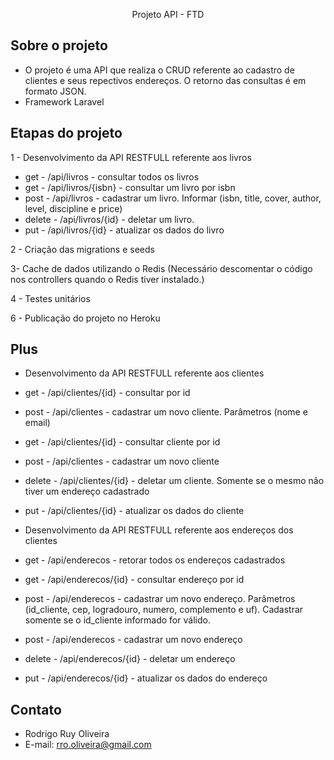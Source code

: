 <p align="center">Projeto API - FTD</p>

## Sobre o projeto

 - O projeto é uma API que realiza o CRUD referente ao cadastro de clientes e seus repectivos endereços. O retorno das consultas é em formato JSON.
 - Framework Laravel

## Etapas do projeto

1 - Desenvolvimento da API RESTFULL referente aos livros

- get 	 - /api/livros - consultar todos os livros
- get 	 - /api/livros/{isbn} - consultar um livro por isbn
- post 	 - /api/livros - cadastrar um livro. Informar (isbn, title, cover, author, level, discipline e price)
- delete - /api/livros/{id} - deletar um livro.
- put 	 - /api/livros/{id} - atualizar os dados do livro

2 - Criação das migrations e seeds

3- Cache de dados utilizando o Redis (Necessário descomentar o código nos controllers quando o Redis tiver instalado.)

4 - Testes unitários

6 - Publicação do projeto no Heroku

## Plus 
- Desenvolvimento da API RESTFULL referente aos clientes
 
- get 	 - /api/clientes/{id} - consultar por id
- post 	 - /api/clientes - cadastrar um novo cliente. Parâmetros (nome e email)
- get 	 - /api/clientes/{id} - consultar cliente por id
- post 	 - /api/clientes - cadastrar um novo cliente
- delete - /api/clientes/{id} - deletar um cliente. Somente se o mesmo não tiver um endereço cadastrado
- put 	 - /api/clientes/{id} - atualizar os dados do cliente

- Desenvolvimento da API RESTFULL referente aos endereços dos clientes
- get	 - /api/enderecos - retorar todos os endereços cadastrados
- get 	 - /api/enderecos/{id} - consultar endereço por id
- post 	 - /api/enderecos - cadastrar um novo endereço. Parâmetros (id_cliente, cep, logradouro, numero, complemento e uf). Cadastrar somente se o id_cliente informado for válido.
- post 	 - /api/enderecos - cadastrar um novo endereço
- delete - /api/enderecos/{id} - deletar um endereço
- put 	 - /api/enderecos/{id} - atualizar os dados do endereço

## Contato

- Rodrigo Ruy Oliveira
- E-mail: rro.oliveira@gmail.com

